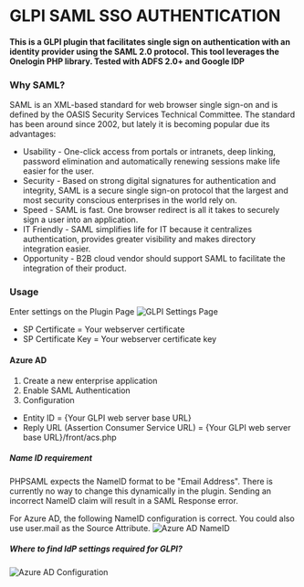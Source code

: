 
# GLPI SAML SSO AUTHENTICATION

#### This is a GLPI plugin that facilitates single sign on authentication with an identity provider using the SAML 2.0 protocol.  This tool leverages the Onelogin PHP library.  Tested with ADFS 2.0+ and Google IDP

### Why SAML?

SAML is an XML-based standard for web browser single sign-on and is defined by the OASIS Security Services Technical Committee. The standard has been around since 2002, but lately it is becoming popular due its advantages:

* Usability - One-click access from portals or intranets, deep linking, password elimination and automatically renewing sessions make life easier for the user.
* Security - Based on strong digital signatures for authentication and integrity, SAML is a secure single sign-on protocol that the largest and most security conscious enterprises in the world rely on.
* Speed - SAML is fast. One browser redirect is all it takes to securely sign a user into an application.
* IT Friendly - SAML simplifies life for IT because it centralizes authentication, provides greater visibility and makes directory integration easier.
* Opportunity - B2B cloud vendor should support SAML to facilitate the integration of their product.

### Usage

Enter settings on the Plugin Page
![GLPI Settings Page](https://derrick-smith.com/wp-content/uploads/2020/10/Settings.png)

* SP Certificate = Your webserver certificate
* SP Certificate Key = Your webserver certificate key

#### Azure AD
1. Create a new enterprise application
2. Enable SAML Authentication
3. Configuration
* Entity ID = {Your GLPI web server base URL}
* Reply URL (Assertion Consumer Service URL) = {Your GLPI web server base URL}/front/acs.php

##### Name ID requirement
PHPSAML expects the NameID format to be "Email Address".  There is currently no way to change this dynamically in the plugin.  Sending an incorrect NameID claim will result in a SAML Response error.

For Azure AD, the following NameID configuration is correct.  You could also use user.mail as the Source Attribute.
![Azure AD NameID](https://derrick-smith.com/wp-content/uploads/2021/03/PHPSAML-nameid.png)

##### Where to find IdP settings required for GLPI?
![Azure AD Configuration](https://derrick-smith.com/wp-content/uploads/2020/10/Azure-Configuration.png)




